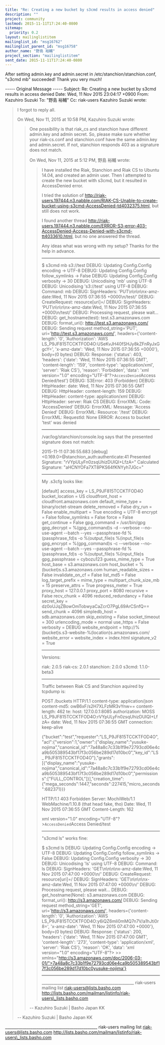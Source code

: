 ```yaml
---
title: "Re: Creating a new bucket by s3cmd results in access denied"
description: ""
project: community
lastmod: 2015-11-11T17:24:40-0800
sitemap:
  priority: 0.2
layout: mailinglistitem
mailinglist_id: "msg16762"
mailinglist_parent_id: "msg16758"
author_name: "野島 裕輔"
project_section: "mailinglistitem"
sent_date: 2015-11-11T17:24:40-0800
---
```



After setting admin.key and admin.secret in /etc/stanchion/stanchion.conf, 
"s3cmd mb" succeeded!
Thank you very much!


----- Original Message -----
Subject: Re: Creating a new bucket by s3cmd results in access denied
Date: Wed, 11 Nov 2015 23:04:17 +0900
From: Kazuhiro Suzuki 
To: "野島 裕輔"
Cc: riak-users 
Kazuhiro Suzuki wrote:
> I forgot to reply all.
> 
> On Wed, Nov 11, 2015 at 10:58 PM, Kazuhiro Suzuki  wrote:
> > One possibility is that riak\_cs and stanchion have different admin.key
> > and admin secret. So, please make sure whether your riak-cs.conf and
> > stanchion.conf have the same admin.key and admin.secret. If not,
> > stanchion responds 403 as a signature does not match.
> >
> > On Wed, Nov 11, 2015 at 5:12 PM, 野島 裕輔  wrote:
> >> I have installed the Riak, Stanchion and Riak CS to Ubuntu 14.04, and 
> >> created an admin user.
> >> Then I attempted to create the new bucket with s3cmd, but it resulted in 
> >> AccessDenied error.
> >>
> >> I tried the solution of 
> >> http://riak-users.197444.n3.nabble.com/RIAK-CS-Unable-to-create-bucket-using-s3cmd-AccessDenied-td4032375.html,
> >> but still does not work.
> >>
> >> I found another thread 
> >> http://riak-users.197444.n3.nabble.com/ERROR-S3-error-403-AccessDenied-Access-Denied-with-s3cmd-tt4033610.html,
> >> but no one answered the thread.
> >>
> >> Any ideas what was wrong with my setup?
> >> Thanks for the help in advance.
> >>
> >> -------------------------
> >> $ s3cmd mb s3://test
> >> DEBUG: Updating Config.Config encoding -> UTF-8
> >> DEBUG: Updating Config.Config follow\_symlinks -> False
> >> DEBUG: Updating Config.Config verbosity -> 30
> >> DEBUG: Unicodising 'mb' using UTF-8
> >> DEBUG: Unicodising 's3://test' using UTF-8
> >> DEBUG: Command: mb
> >> DEBUG: SignHeaders: 'PUT\n\n\n\nx-amz-date:Wed, 11 Nov 2015 07:36:55 
> >> +0000\n/test/'
> >> DEBUG: CreateRequest: resource[uri]=/
> >> DEBUG: SignHeaders: 'PUT\n\n\n\nx-amz-date:Wed, 11 Nov 2015 07:36:55 
> >> +0000\n/test/'
> >> DEBUG: Processing request, please wait...
> >> DEBUG: get\_hostname(test): test.s3.amazonaws.com
> >> DEBUG: format\_uri(): http://test.s3.amazonaws.com/
> >> DEBUG: Sending request method\_string='PUT', 
> >> uri='http://test.s3.amazonaws.com/', headers={'content-length': '0', 
> >> 'Authorization': 'AWS LS\_P9JF815TCCKTFOD4O:USeKvJH40fSHJy8kZFnRyJxGgcY=', 
> >> 'x-amz-date': 'Wed, 11 Nov 2015 07:36:55 +0000'}, body=(0 bytes)
> >> DEBUG: Response: {'status': 403, 'headers': {'date': 'Wed, 11 Nov 2015 
> >> 07:36:55 GMT', 'content-length': '159', 'content-type': 'application/xml', 
> >> 'server': 'Riak CS'}, 'reason': 'Forbidden', 'data': 'xml version="1.0" 
 >> encoding="UTF-8"?>`AccessDenied`Access 
> >> Denied/test'}
> >> DEBUG: S3Error: 403 (Forbidden)
> >> DEBUG: HttpHeader: date: Wed, 11 Nov 2015 07:36:55 GMT
> >> DEBUG: HttpHeader: content-length: 159
> >> DEBUG: HttpHeader: content-type: application/xml
> >> DEBUG: HttpHeader: server: Riak CS
> >> DEBUG: ErrorXML: Code: 'AccessDenied'
> >> DEBUG: ErrorXML: Message: 'Access Denied'
> >> DEBUG: ErrorXML: Resource: '/test'
> >> DEBUG: ErrorXML: RequestId: None
> >> ERROR: Access to bucket 'test' was denied
> >>
> >> -------------------------
> >> /var/log/stanchion/console.log says that the presented signature does not 
> >> match:
> >>
> >> 2015-11-11 07:36:55.683 [debug] <0.169.0>@stanchion\_auth:authenticate:41 
> >> Presented Signature: "rVYpULyFn0zsqUhizDUlQI+LfzA="
> >> Calculated Signature: "aHCNYOFa7XT8PKS64fKNYyh7JGc="
> >>
> >> -------------------------
> >> My .s3cfg looks like:
> >>
> >> [default]
> >> access\_key = LS\_P9JF815TCCKTFOD4O
> >> bucket\_location = US
> >> cloudfront\_host = cloudfront.amazonaws.com
> >> default\_mime\_type = binary/octet-stream
> >> delete\_removed = False
> >> dry\_run = False
> >> enable\_multipart = True
> >> encoding = UTF-8
> >> encrypt = False
> >> follow\_symlinks = False
> >> force = False
> >> get\_continue = False
> >> gpg\_command = /usr/bin/gpg
> >> gpg\_decrypt = %(gpg\_command)s -d --verbose --no-use-agent --batch --yes 
> >> --passphrase-fd %(passphrase\_fd)s -o %(output\_file)s %(input\_file)s
> >> gpg\_encrypt = %(gpg\_command)s -c --verbose --no-use-agent --batch --yes 
> >> --passphrase-fd %(passphrase\_fd)s -o %(output\_file)s %(input\_file)s
> >> gpg\_passphrase = cybozu123
> >> guess\_mime\_type = True
> >> host\_base = s3.amazonaws.com
> >> host\_bucket = %(bucket)s.s3.amazonaws.com
> >> human\_readable\_sizes = False
> >> invalidate\_on\_cf = False
> >> list\_md5 = False
> >> log\_target\_prefix =
> >> mime\_type =
> >> multipart\_chunk\_size\_mb = 15
> >> preserve\_attrs = True
> >> progress\_meter = True
> >> proxy\_host = 127.0.0.1
> >> proxy\_port = 8080
> >> recursive = False
> >> recv\_chunk = 4096
> >> reduced\_redundancy = False
> >> secret\_key = dz0oUJqZBowOmTobwyaCaZcrO7PgL69ArCSnfQ==
> >> send\_chunk = 4096
> >> simpledb\_host = sdb.amazonaws.com
> >> skip\_existing = False
> >> socket\_timeout = 300
> >> urlencoding\_mode = normal
> >> use\_https = False
> >> verbosity = DEBUG
> >> website\_endpoint = http://%(bucket)s.s3-website-%(location)s.amazonaws.com/
> >> website\_error =
> >> website\_index = index.html
> >> signature\_v2 = True
> >>
> >>
> >> -------------------------
> >> Versions:
> >>
> >> riak: 2.0.5
> >> riak-cs: 2.0.1
> >> stanchion: 2.0.0
> >> s3cmd: 1.1.0-beta3
> >>
> >> -------------------------
> >> Traffic between Riak CS and Stanchion aquired by tcpdump is:
> >>
> >> POST /buckets HTTP/1.1
> >> content-type: application/json
> >> content-md5: owB6xF/s2H7XLFzMR3vYnw==
> >> content-length: 462
> >> te:
> >> host: 127.0.0.1:8085
> >> authorization: MOSS LS\_P9JF815TCCKTFOD4O:rVYpULyFn0zsqUhizDUlQI+LfzA=
> >> date: Wed, 11 Nov 2015 07:36:55 GMT
> >> connection: keep-alive
> >>
> >> {"bucket":"test","requester":"LS\_P9JF815TCCKTFOD4O","acl":{"version":1,"owner":{"display\_name":"yusuke-nojima","canonical\_id":"7a48a8c7c33b1f9e72793cd06e4ca9b505389543bf17f3c056be289d17d10bc0","key\_id":"LS\_
> >> P9JF815TCCKTFOD4O"},"grants":[{"display\_name":"yusuke-nojima","canonical\_id":"7a48a8c7c33b1f9e72793cd06e4ca9b505389543bf17f3c056be289d17d10bc0","permissions":["FULL\_CONTROL"]}],"creation\_time":{"mega\_seconds":1447,"seconds":227415,"micro\_seconds":682371}}}
> >>
> >>
> >> HTTP/1.1 403 Forbidden
> >> Server: MochiWeb/1.1 WebMachine/1.10.8 (that head fake, tho)
> >> Date: Wed, 11 Nov 2015 07:36:55 GMT
> >> Content-Length: 162
> >>
> >> xml version="1.0" 
 >> encoding="UTF-8"?>`AccessDenied`Access 
> >> Denied/test
> >>
> >>
> >> -------------------------
> >> "s3cmd ls" works fine:
> >>
> >> $ s3cmd ls
> >> DEBUG: Updating Config.Config encoding -> UTF-8
> >> DEBUG: Updating Config.Config follow\_symlinks -> False
> >> DEBUG: Updating Config.Config verbosity -> 30
> >> DEBUG: Unicodising 'ls' using UTF-8
> >> DEBUG: Command: ls
> >> DEBUG: SignHeaders: 'GET\n\n\n\nx-amz-date:Wed, 11 Nov 2015 07:47:00 
> >> +0000\n/'
> >> DEBUG: CreateRequest: resource[uri]=/
> >> DEBUG: SignHeaders: 'GET\n\n\n\nx-amz-date:Wed, 11 Nov 2015 07:47:00 
> >> +0000\n/'
> >> DEBUG: Processing request, please wait...
> >> DEBUG: get\_hostname(None): s3.amazonaws.com
> >> DEBUG: format\_uri(): http://s3.amazonaws.com/
> >> DEBUG: Sending request method\_string='GET', 
> >> uri='http://s3.amazonaws.com/', headers={'content-length': '0', 
> >> 'Authorization': 'AWS LS\_P9JF815TCCKTFOD4O:y6iQZ6mli0mMQ7n7V/a1hJti0r8=', 
> >> 'x-amz-date': 'Wed, 11 Nov 2015 07:47:00 +0000'}, body=(0 bytes)
> >> DEBUG: Response: {'status': 200, 'headers': {'date': 'Wed, 11 Nov 2015 
> >> 07:47:00 GMT', 'content-length': '273', 'content-type': 'application/xml', 
> >> 'server': 'Riak CS'}, 'reason': 'OK', 'data': 'xml version="1.0" 
 >> encoding="UTF-8"?> >> xmlns="http://s3.amazonaws.com/doc/2006-03-01/">7a48a8c7c33b1f9e72793cd06e4ca9b505389543bf17f3c056be289d17d10bc0yusuke-nojima'}
> >>
> >> -------------------------
> >>
> >> \_\_\_\_\_\_\_\_\_\_\_\_\_\_\_\_\_\_\_\_\_\_\_\_\_\_\_\_\_\_\_\_\_\_\_\_\_\_\_\_\_\_\_\_\_\_\_
> >> riak-users mailing list
> >> riak-users@lists.basho.com
> >> http://lists.basho.com/mailman/listinfo/riak-users\_lists.basho.com
> >
> >
> >
> > --
> > Kazuhiro Suzuki | Basho Japan KK
> 
> 
> 
> -- 
> Kazuhiro Suzuki | Basho Japan KK

\_\_\_\_\_\_\_\_\_\_\_\_\_\_\_\_\_\_\_\_\_\_\_\_\_\_\_\_\_\_\_\_\_\_\_\_\_\_\_\_\_\_\_\_\_\_\_
riak-users mailing list
riak-users@lists.basho.com
http://lists.basho.com/mailman/listinfo/riak-users\_lists.basho.com

